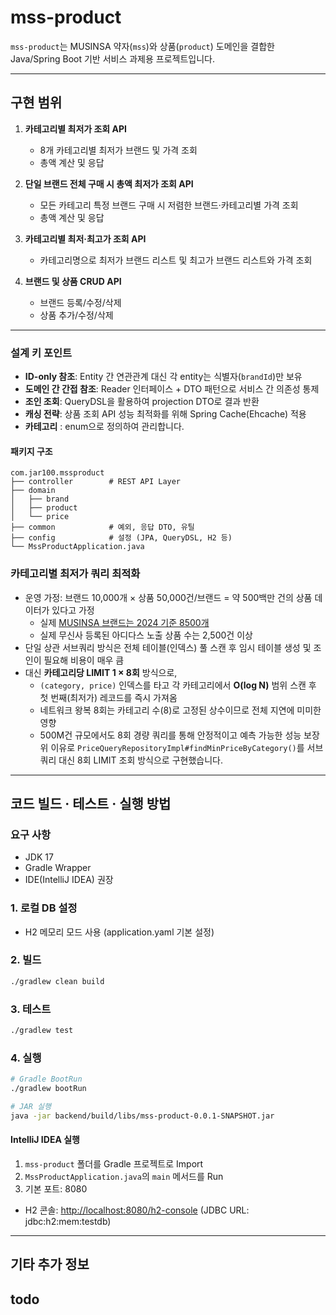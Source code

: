 # mss-product

`mss-product`는 MUSINSA 약자(`mss`)와 상품(`product`) 도메인을 결합한 Java/Spring Boot 기반 서비스 과제용 프로젝트입니다.

---

## 구현 범위

1. **카테고리별 최저가 조회 API**

    * 8개 카테고리별 최저가 브랜드 및 가격 조회
    * 총액 계산 및 응답
2. **단일 브랜드 전체 구매 시 총액 최저가 조회 API**

    * 모든 카테고리 특정 브랜드 구매 시 저렴한 브랜드·카테고리별 가격 조회
    * 총액 계산 및 응답
3. **카테고리별 최저·최고가 조회 API**

    * 카테고리명으로 최저가 브랜드 리스트 및 최고가 브랜드 리스트와 가격 조회
4. **브랜드 및 상품 CRUD API**

    * 브랜드 등록/수정/삭제
    * 상품 추가/수정/삭제

---

### 설계 키 포인트

* **ID-only 참조**: Entity 간 연관관계 대신 각 entity는 식별자(`brandId`)만 보유
* **도메인 간 간접 참조**: Reader 인터페이스 + DTO 패턴으로 서비스 간 의존성 통제
* **조인 조회**: QueryDSL을 활용하여 projection DTO로 결과 반환
* **캐싱 전략**: 상품 조회 API 성능 최적화를 위해 Spring Cache(Ehcache) 적용
* **카테고리** : enum으로 정의하여 관리합니다.  

#### 패키지 구조
```
com.jar100.mssproduct
├── controller        # REST API Layer
├── domain
│   ├── brand
│   ├── product
│   └── price
├── common            # 예외, 응답 DTO, 유틸
├── config            # 설정 (JPA, QueryDSL, H2 등)
└── MssProductApplication.java
```

### 카테고리별 최저가 쿼리 최적화
- 운영 가정: 브랜드 10,000개 × 상품 50,000건/브랜드 = 약 500백만 건의 상품 데이터가 있다고 가정
  - 실제 [MUSINSA 브랜드는 2024 기준 8500개](https://newsroom.musinsa.com/newsroom-menu/2025-0430-01)
  - 실제 무신사 등록된 아디다스 노출 상품 수는 2,500건 이상   
- 단일 상관 서브쿼리 방식은 전체 테이블(인덱스) 풀 스캔 후 임시 테이블 생성 및 조인이 필요해 비용이 매우 큼
- 대신 **카테고리당 LIMIT 1 × 8회** 방식으로,
   - `(category, price)` 인덱스를 타고 각 카테고리에서 **O(log N)** 범위 스캔 후 첫 번째(최저가) 레코드를 즉시 가져옴
   - 네트워크 왕복 8회는 카테고리 수(8)로 고정된 상수이므로 전체 지연에 미미한 영향
   - 500M건 규모에서도 8회 경량 쿼리를 통해 안정적이고 예측 가능한 성능 보장
위 이유로 `PriceQueryRepositoryImpl#findMinPriceByCategory()`를 서브쿼리 대신 8회 LIMIT 조회 방식으로 구현했습니다.
---

## 코드 빌드 · 테스트 · 실행 방법

### 요구 사항

* JDK 17
* Gradle Wrapper
* IDE(IntelliJ IDEA) 권장

### 1. 로컬 DB 설정

* H2 메모리 모드 사용 (application.yaml 기본 설정)

### 2. 빌드

```bash
./gradlew clean build
```

### 3. 테스트

```bash
./gradlew test
```

### 4. 실행

```bash
# Gradle BootRun
./gradlew bootRun

# JAR 실행
java -jar backend/build/libs/mss-product-0.0.1-SNAPSHOT.jar
```

#### IntelliJ IDEA 실행

1. `mss-product` 폴더를 Gradle 프로젝트로 Import
2. `MssProductApplication.java`의 `main` 메서드를 Run
3. 기본 포트: 8080

* H2 콘솔: [http://localhost:8080/h2-console](http://localhost:8080/h2-console) (JDBC URL: jdbc\:h2\:mem\:testdb)

---

## 기타 추가 정보
todo
---


